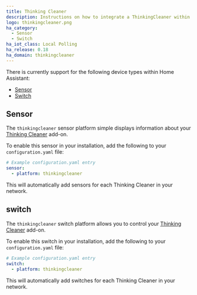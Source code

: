 ```yaml
---
title: Thinking Cleaner
description: Instructions on how to integrate a ThinkingCleaner within Home Assistant.
logo: thinkingcleaner.png
ha_category:
  - Sensor
  - Switch
ha_iot_class: Local Polling
ha_release: 0.18
ha_domain: thinkingcleaner
---
```


There is currently support for the following device types within Home Assistant:

- [Sensor](#sensor)
- [Switch](#switch)

## Sensor

The `thinkingcleaner` sensor platform simple displays information about your [Thinking Cleaner](https://www.thinkingcleaner.com/) add-on.

To enable this sensor in your installation, add the following to your `configuration.yaml` file:

```yaml
# Example configuration.yaml entry
sensor:
  - platform: thinkingcleaner
```

This will automatically add sensors for each Thinking Cleaner in your network.

## switch

The `thinkingcleaner` switch platform allows you to control your [Thinking Cleaner](https://www.thinkingcleaner.com/) add-on.

To enable this switch in your installation, add the following to your `configuration.yaml` file:

```yaml
# Example configuration.yaml entry
switch:
  - platform: thinkingcleaner
```

This will automatically add switches for each Thinking Cleaner in your network.

